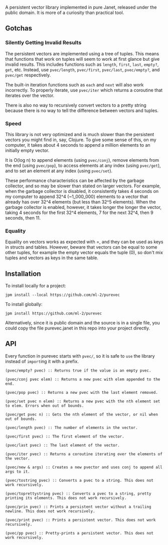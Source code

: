 A persistent vector library implemented in pure Janet, released under the public domain. It is more of a curiosity than practical tool.

## Gotchas

### Silently Getting Invalid Results

The persistent vectors are implemented using a tree of tuples. This means that functions that work on tuples will seem to work at first glance but give invalid results. This includes functions such as `length`, `first`, `last`, `empty?`, `get`, etc. Instead, use `pvec/length`, `pvec/first`, `pvec/last`, `pvec/empty?`, and `pvec/get` respectively.

The built-in iteration functions such as `each` and `next` will also work incorrectly. To properly iterate, use `pvec/iter` which returns a coroutine that iterates over the vector.

There is also no way to recursively convert vectors to a pretty string because there is no way to tell the difference between vectors and tuples.

### Speed

This library is not very optimized and is much slower than the persistent vectors you might find in, say, Clojure. To give some sense of this, on my computer, it takes about 4 seconds to append a million elements to an initially empty vector.

It is O(log n) to append elements (using `pvec/conj`), remove elements from the end (using `pvec/pop`), to access elements at any index (using `pvec/get`), and to set an element at any index (using `pvec/set`).

These performance characteristics can be affected by the garbage collector, and so may be slower than stated on larger vectors. For example, when the garbage collector is disabled, it consistently takes 4 seconds on my computer to append 32^4 (~1_000_000) elements to a vector that already has over 32^4 elements (but less than 32^5 elements). When the garbage collector is enabled, however, it takes longer the longer the vector, taking 4 seconds for the first 32^4 elements, 7 for the next 32^4, then 9 seconds, then 11.

### Equality

Equality on vectors works as expected with =, and they can be used as keys in structs and tables. However, beware that vectors can be equal to some other tuples, for example the empty vector equals the tuple (0), so don't mix tuples and vectors as keys in the same table.

## Installation

To install locally for a project:

```
jpm install --local https://github.com/ml-2/purevec
```

To install globally:

```
jpm install https://github.com/ml-2/purevec
```

Alternatively, since it is public domain and the source is in a single file, you could copy the file purevec.janet in this repo into your project directly.

## API

Every function in purevec starts with `pvec/`, so it is safe to `use` the library instead of `import`ing it with a prefix.

```
(pvec/empty? pvec) :: Returns true if the value is an empty pvec.

(pvec/conj pvec elem) :: Returns a new pvec with elem appended to the end.

(pvec/pop pvec) :: Returns a new pvec with the last element removed.

(pvec/set pvec n elem) :: Returns a new pvec with the nth element set to elem. Errors when out of bounds.

(pvec/get pvec n) :: Gets the nth element of the vector, or nil when out of bounds.

(pvec/length pvec) :: The number of elements in the vector.

(pvec/first pvec) :: The first element of the vector.

(pvec/last pvec) :: The last element of the vector.

(pvec/iter pvec) :: Returns a coroutine iterating over the elements of the vector.

(pvec/new & args) :: Creates a new pvector and uses conj to append all args to it.

(pvec/tostring pvec) :: Converts a pvec to a string. This does not work recursively.

(pvec/toprettystring pvec) :: Converts a pvec to a string, pretty printing its elements. This does not work recursively.

(pvec/prin pvec) :: Prints a persistent vector without a trailing newline. This does not work recursively.

(pvec/print pvec) :: Prints a persistent vector. This does not work recursively.

(pvec/pp pvec) :: Pretty-prints a persistent vector. This does not work recursively.
```
